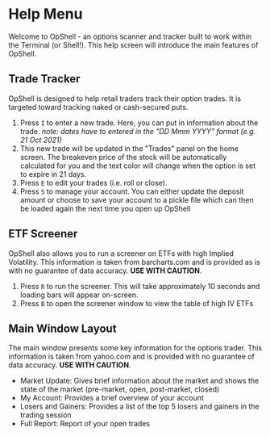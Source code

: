 # Help Menu

Welcome to OpShell - an options scanner and tracker built to work within the Terminal (or Shell!). This help screen will introduce the main features of OpShell. 

## Trade Tracker

OpShell is designed to help retail traders track their option trades. It is targeted toward tracking naked or cash-secured puts.

1. Press `I` to enter a new trade. Here, you can put in information about the trade. *note: dates have to entered in the "DD Mmm YYYY" format (e.g. 21 Oct 2021)* 
2. This new trade will be updated in the "Trades" panel on the home screen. The breakeven price of the stock will be automatically calculated for you and the text color will change when the option is set to expire in 21 days. 
3. Press `E` to edit your trades (i.e. roll or close). 
4. Press `S` to manage your account. You can either update the deposit amount or choose to save your account to a pickle file which can then be loaded again the next time you open up OpShell

## ETF Screener

OpShell also allows you to run a screener on ETFs with high Implied Volatility. This information is taken from barcharts.com and is provided as is with no guarantee of data accuracy. **USE WITH CAUTION**.

1. Press `R` to run the screener. This will take approximately 10 seconds and loading bars will appear on-screen. 
2. Press `B` to open the screener window to view the table of high IV ETFs

## Main Window Layout

The main window presents some key information for the options trader. This information is taken from yahoo.com and is provided with no guarantee of data accuracy. **USE WITH CAUTION**. 

- Market Update: Gives brief information about the market and shows the state of the market (pre-market, open, post-market, closed)
- My Account: Provides a brief overview of your account
- Losers and Gainers: Provides a list of the top 5 losers and gainers in the trading session
- Full Report: Report of your open trades

